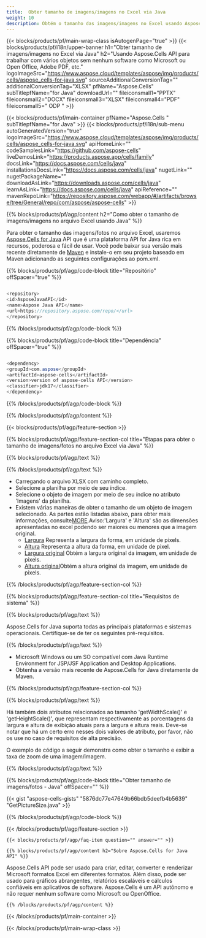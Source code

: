 ```yaml
---
title:  Obter tamanho de imagens/imagens no Excel via Java
weight: 10
description: Obtém o tamanho das imagens/imagens no Excel usando Aspose.Cells' Java API sem nenhum software como Microsoft ou Open Office, Adobe PDF, etc.
---
```

{{< blocks/products/pf/main-wrap-class isAutogenPage="true" >}}
{{< blocks/products/pf/i18n/upper-banner h1="Obter tamanho de imagens/imagens no Excel via Java" h2="Usando Aspose.Cells API para trabalhar com vários objetos sem nenhum software como Microsoft ou Open Office, Adobe PDF, etc." logoImageSrc="https://www.aspose.cloud/templates/aspose/img/products/cells/aspose_cells-for-java.svg" sourceAdditionalConversionTag="" additionalConversionTag="XLSX" pfName="Aspose.Cells" subTitlepfName="for Java" downloadUrl="" fileiconsmall1="PPTX" fileiconsmall2="DOCX" fileiconsmall3="XLSX" fileiconsmall4="PDF" fileiconsmall5=" ODP " >}}

{{< blocks/products/pf/main-container pfName="Aspose.Cells " subTitlepfName="for Java" >}}
{{< blocks/products/pf/i18n/sub-menu autoGeneratedVersion="true" logoImageSrc="https://www.aspose.cloud/templates/aspose/img/products/cells/aspose_cells-for-java.svg" apiHomeLink="" codeSamplesLink="https://github.com/aspose-cells" liveDemosLink="https://products.aspose.app/cells/family" docsLink="https://docs.aspose.com/cells/java" installationsDocsLink="https://docs.aspose.com/cells/java" nugetLink="" nugetPackageName="" downloadAsLink="https://downloads.aspose.com/cells/java" learnAsLink="https://docs.aspose.com/cells/java" apiReference="" mavenRepoLink="https://repository.aspose.com/webapp/#/artifacts/browse/tree/General/repo/com/aspose/aspose-cells" >}}

{{% blocks/products/pf/agp/content h2="Como obter o tamanho de imagens/imagens no arquivo Excel usando Java" %}}

 Para obter o tamanho das imagens/fotos no arquivo Excel, usaremos
 [Aspose.Cells for Java](https://products.aspose.com/cells/java) 
API que é uma plataforma API for Java rica em recursos, poderosa e fácil de usar. Você pode baixar sua versão mais recente diretamente de
 [Maven](https://repository.aspose.com/webapp/#/artifacts/browse/tree/General/repo/com/aspose/aspose-cells) 
 e instale-o em seu projeto baseado em Maven adicionando as seguintes configurações ao pom.xml.

{{% blocks/products/pf/agp/code-block title="Repositório" offSpacer="true" %}}

```cs

<repository>
<id>AsposeJavaAPI</id>
<name>Aspose Java API</name>
<url>https://repository.aspose.com/repo/</url>
</repository>

```

{{% /blocks/products/pf/agp/code-block %}}

{{% blocks/products/pf/agp/code-block title="Dependência" offSpacer="true" %}}

```cs

<dependency>
<groupId>com.aspose</groupId>
<artifactId>aspose-cells</artifactId>
<version>version of aspose-cells API</version>
<classifier>jdk17</classifier>
</dependency>

```

{{% /blocks/products/pf/agp/code-block %}}

{{% /blocks/products/pf/agp/content %}}

{{< blocks/products/pf/agp/feature-section >}}

{{% blocks/products/pf/agp/feature-section-col title="Etapas para obter o tamanho de imagens/fotos no arquivo Excel via Java" %}}

{{% blocks/products/pf/agp/text %}}

{{% /blocks/products/pf/agp/text %}}

+ Carregando o arquivo XLSX com caminho completo.
+ Selecione a planilha por meio de seu índice.
+ Selecione o objeto de imagem por meio de seu índice no atributo 'Imagens' da planilha.
 + Existem várias maneiras de obter o tamanho de um objeto de imagem selecionado. As partes estão listadas abaixo, para obter mais informações, consulte[MORE](https://reference.aspose.com/cells/java/com.aspose.cells/picture/).Aviso:'Largura' e 'Altura' são as dimensões apresentadas no excel podendo ser maiores ou menores que a imagem original.
    + [Largura](https://reference.aspose.com/cells/java/com.aspose.cells/picture/#getWidth--) Representa a largura da forma, em unidade de pixels.
    + [Altura](https://reference.aspose.com/cells/java/com.aspose.cells/picture/#getHeight--) Representa a altura da forma, em unidade de pixel.
    + [Largura original](https://reference.aspose.com/cells/java/com.aspose.cells/picture/#getOriginalWidth--) Obtém a largura original da imagem, em unidade de pixels.
    + [Altura original](https://reference.aspose.com/cells/java/com.aspose.cells/picture/#getOriginalHeight--)Obtém a altura original da imagem, em unidade de pixels.


{{% /blocks/products/pf/agp/feature-section-col %}}

{{% blocks/products/pf/agp/feature-section-col title="Requisitos de sistema" %}}

{{% blocks/products/pf/agp/text %}}

 Aspose.Cells for Java suporta todas as principais plataformas e sistemas operacionais. Certifique-se de ter os seguintes pré-requisitos.

{{% /blocks/products/pf/agp/text %}}

- Microsoft Windows ou um SO compatível com Java Runtime Environment for JSP/JSF Application and Desktop Applications.
- Obtenha a versão mais recente de Aspose.Cells for Java diretamente de Maven.

{{% /blocks/products/pf/agp/feature-section-col %}}

{{% blocks/products/pf/agp/text %}}
 
 Há também dois atributos relacionados ao tamanho 'getWidthScale()' e 'getHeightScale()', que representam respectivamente as porcentagens da largura e altura de exibição atuais para a largura e altura reais.
 Deve-se notar que há um certo erro nesses dois valores de atributo, por favor, não os use no caso de requisitos de alta precisão.
 
 O exemplo de código a seguir demonstra como obter o tamanho e exibir a taxa de zoom de uma imagem/imagem.

{{% /blocks/products/pf/agp/text %}}

{{% blocks/products/pf/agp/code-block title="Obter tamanho de imagens/fotos - Java" offSpacer="" %}}

{{< gist "aspose-cells-gists" "5876dc77e47649b66bdb5deefb4b5639" "GetPictureSize.java" >}}

{{% /blocks/products/pf/agp/code-block %}}

{{< /blocks/products/pf/agp/feature-section >}}

    {{< blocks/products/pf/agp/faq-item question="" answer="" >}}
 

<!-- aboutfile Starts -->

    {{% blocks/products/pf/agp/content h2="Sobre Aspose.Cells for Java API" %}}

 Aspose.Cells API pode ser usado para criar, editar, converter e renderizar Microsoft formatos Excel em diferentes formatos. Além disso, pode ser usado para gráficos abrangentes, relatórios escaláveis e cálculos confiáveis em aplicativos de software. Aspose.Cells é um API autônomo e não requer nenhum software como Microsoft ou OpenOffice.


    {{% /blocks/products/pf/agp/content %}}

    


{{< /blocks/products/pf/main-container >}}
    
{{< /blocks/products/pf/main-wrap-class >}}
